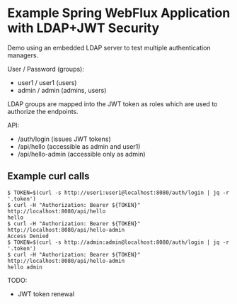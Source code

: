 # Example Spring WebFlux Application with LDAP+JWT Security

Demo using an embedded LDAP server to test multiple authentication managers.

User / Password (groups):
* user1 / user1 (users)
* admin / admin (admins, users)

LDAP groups are mapped into the JWT token as roles which are used to authorize the endpoints.

API:
* /auth/login (issues JWT tokens)
* /api/hello (accessible as admin and user1)
* /api/hello-admin (accessible only as admin)

## Example curl calls
```
$ TOKEN=$(curl -s http://user1:user1@localhost:8080/auth/login | jq -r '.token')
$ curl -H "Authorization: Bearer ${TOKEN}" http://localhost:8080/api/hello
hello
$ curl -H "Authorization: Bearer ${TOKEN}" http://localhost:8080/api/hello-admin
Access Denied
$ TOKEN=$(curl -s http://admin:admin@localhost:8080/auth/login | jq -r '.token')
$ curl -H "Authorization: Bearer ${TOKEN}" http://localhost:8080/api/hello-admin
hello admin
```

TODO:
* JWT token renewal